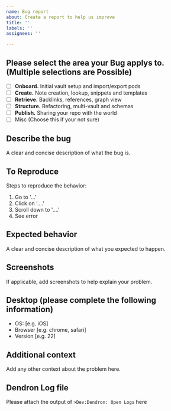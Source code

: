 ```yaml
---
name: Bug report
about: Create a report to help us improve
title: ''
labels: ''
assignees: ''

---
```


<!--
 Do not Remove this block!

 Select something by placing an 'x' or 'X' inside the brackets.
 Look here -> [triage](https://dendron.so/notes/1e6c8b49-ef88-4e79-b2df-e9d614c38a53.html) 
 for help with choosing.
 Needed for Auto labeling:
 issue_labeler_regex_version=1
 
 - [X] Bug
 -->

## Please select the area your Bug applys to. (Multiple selections are Possible)

- [ ] **Onboard.** Initial vault setup and import/export pods 
- [ ] **Create.** Note creation, lookup, snippets and templates
- [ ] **Retrieve.** Backlinks, references, graph view
- [ ] **Structure.** Refactoring, multi-vault and schemas
- [ ] **Publish.** Sharing your repo with the world
- [ ] Misc (Choose this if your not sure)

## Describe the bug

A clear and concise description of what the bug is.

## To Reproduce

Steps to reproduce the behavior:

1. Go to '...'
2. Click on '....'
3. Scroll down to '....'
4. See error

## Expected behavior

A clear and concise description of what you expected to happen.

## Screenshots

If applicable, add screenshots to help explain your problem.

## Desktop (please complete the following information)

- OS: [e.g. iOS]
- Browser [e.g. chrome, safari]
- Version [e.g. 22]

## Additional context

Add any other context about the problem here.

## Dendron Log file

Please attach the output of `>Dev:Dendron: Open Logs` here
